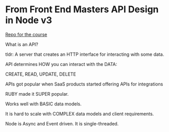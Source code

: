 # From Front End Masters API Design in Node v3

[Repo for the course](https://github.com/FrontendMasters/api-design-node-v3)


What is an API?

tldr: A server that creates an HTTP interface for interacting with some data.

API determines HOW you can interact with the DATA:

CREATE, READ, UPDATE, DELETE

APIs got popular when SaaS products started offering APIs for integrations

RUBY made it SUPER popular.

Works well with BASIC data models.

It is hard to scale with COMPLEX data models and client requirements.

Node is Async and Event driven.
It is single-threaded.

